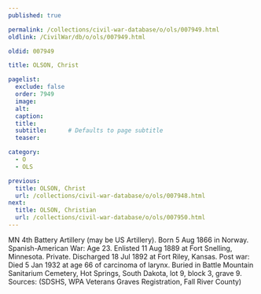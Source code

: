 ```yaml
---
published: true

permalink: /collections/civil-war-database/o/ols/007949.html
oldlink: /CivilWar/db/o/ols/007949.html

oldid: 007949

title: OLSON, Christ

pagelist:
  exclude: false
  order: 7949
  image: 
  alt:
  caption:
  title:
  subtitle:      # Defaults to page subtitle
  teaser:

category: 
  - O 
  - OLS

previous:
  title: OLSON, Christ
  url: /collections/civil-war-database/o/ols/007948.html  
next:
  title: OLSON, Christian
  url: /collections/civil-war-database/o/ols/007950.html   
---
```

MN 4th Battery Artillery (may be US Artillery). Born 5 Aug 1866 in Norway. Spanish-American War: Age 23. Enlisted 11 Aug 1889 at Fort Snelling, Minnesota. Private. Discharged 18 Jul 1892 at Fort Riley, Kansas. Post war: Died 5 Jan 1932 at age 66 of carcinoma of larynx. Buried in Battle Mountain Sanitarium Cemetery, Hot Springs, South Dakota, lot 9, block 3, grave 9. Sources: (SDSHS, WPA Veterans Graves Registration, Fall River County)